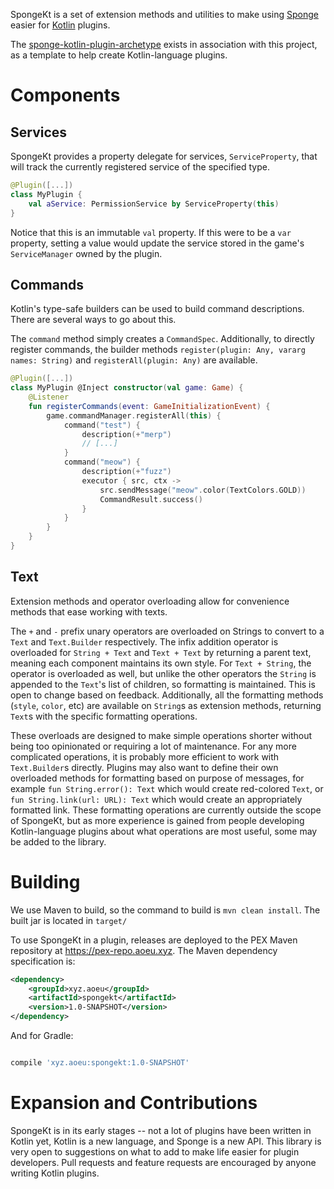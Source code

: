 SpongeKt is a set of extension methods and utilities to make using [Sponge] easier for [Kotlin] plugins.

The [sponge-kotlin-plugin-archetype] exists in association with this project, as a template to help create Kotlin-language plugins.

# Components

## Services

SpongeKt provides a property delegate for services, `ServiceProperty`, that will track the currently registered service of the specified type.

```kotlin
@Plugin([...])
class MyPlugin {
    val aService: PermissionService by ServiceProperty(this)
}
```

Notice that this is an immutable `val` property. If this were to be a `var` property, setting a value would update the service stored in the game's `ServiceManager` owned by the plugin.

## Commands

Kotlin's type-safe builders can be used to build command descriptions. There are several ways to go about this.

The `command` method simply creates a `CommandSpec`. Additionally, to directly register commands, the builder methods `register(plugin: Any, vararg names: String)` and `registerAll(plugin: Any)` are available.

```kotlin
@Plugin([...])
class MyPlugin @Inject constructor(val game: Game) {
    @Listener
    fun registerCommands(event: GameInitializationEvent) {
        game.commandManager.registerAll(this) {
            command("test") {
                description(+"merp")
                // [...]
            }
            command("meow") {
                description(+"fuzz")
                executor { src, ctx -> 
                    src.sendMessage("meow".color(TextColors.GOLD))
                    CommandResult.success()
                }
            }
        }
    }
}
```

## Text

Extension methods and operator overloading allow for convenience methods that ease working with texts.

The `+` and `-` prefix unary operators are overloaded on Strings to convert to a `Text` and `Text.Builder` respectively. The infix addition operator is overloaded for `String + Text` and `Text + Text` by returning a parent text, meaning each component maintains its own style. For `Text + String`, the operator is overloaded as well, but unlike the other operators the `String` is appended to the `Text`'s list of children, so formatting is maintained. This is open to change based on feedback. Additionally, all the formatting methods (`style`, `color`, etc) are available on `String`s as extension methods, returning `Text`s with the specific formatting operations.

These overloads are designed to make simple operations shorter without being too opinionated or requiring a lot of maintenance. For any more complicated operations, it is probably more efficient to work with `Text.Builder`s directly. Plugins may also want to define their own overloaded methods for formatting based on purpose of messages, for example `fun String.error(): Text` which would create red-colored `Text`, or `fun String.link(url: URL): Text` which would create an appropriately formatted link. These formatting operations are currently outside the scope of SpongeKt, but as more experience is gained from people developing Kotlin-language plugins about what operations are most useful, some may be added to the library.

# Building

We use Maven to build, so the command to build is `mvn clean install`. The built jar is located in `target/`

To use SpongeKt in a plugin, releases are deployed to the PEX Maven repository at https://pex-repo.aoeu.xyz. The Maven dependency specification is:

```xml
<dependency>
    <groupId>xyz.aoeu</groupId>
    <artifactId>spongekt</artifactId>
    <version>1.0-SNAPSHOT</version>
</dependency>
```

And for Gradle:

```groovy

compile 'xyz.aoeu:spongekt:1.0-SNAPSHOT'
```



# Expansion and Contributions

SpongeKt is in its early stages -- not a lot of plugins have been written in Kotlin yet, Kotlin is a new language, and Sponge is a new API. This library is very open to suggestions on what to add to make life easier for plugin developers. Pull requests and feature requests are encouraged by anyone writing Kotlin plugins.

[Sponge]: https://spongepowered.org
[Kotlin]: https://kotlinlang.org
[sponge-kotlin-plugin-archetype]: https://github.com/zml2008/sponge-kotlin-plugin-archetype
